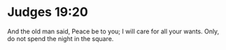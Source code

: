 # Judges 19:20

And the old man said, Peace be to you; I will care for all your wants. Only, do not spend the night in the square.
